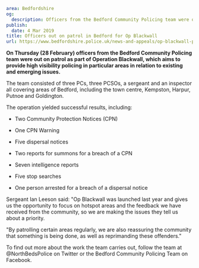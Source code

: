 ```yaml
area: Bedfordshire
og:
  description: Officers from the Bedford Community Policing team were out on patrol as part of Operation Blackwall, covering areas of Bedford, including the town centre, Kempston, Harpur, Putnoe and Goldington.
publish:
  date: 4 Mar 2019
title: Officers out on patrol in Bedford for Op Blackwall
url: https://www.bedfordshire.police.uk/news-and-appeals/op-blackwall-patrols-march19
```

**On Thursday (28 February) officers from the Bedford Community Policing team were out on patrol as part of Operation Blackwall, which aims to provide high visibility policing in particular areas in relation to existing and emerging issues.**

The team consisted of three PCs, three PCSOs, a sergeant and an inspector all covering areas of Bedford, including the town centre, Kempston, Harpur, Putnoe and Goldington.

The operation yielded successful results, including:

* Two Community Protection Notices (CPN)

* One CPN Warning

* Five dispersal notices

* Two reports for summons for a breach of a CPN

* Seven intelligence reports

* Five stop searches

* One person arrested for a breach of a dispersal notice

Sergeant Ian Leeson said: "Op Blackwall was launched last year and gives us the opportunity to focus on hotspot areas and the feedback we have received from the community, so we are making the issues they tell us about a priority.

"By patrolling certain areas regularly, we are also reassuring the community that something is being done, as well as reprimanding these offenders."

To find out more about the work the team carries out, follow the team at @NorthBedsPolice on Twitter or the Bedford Community Policing Team on Facebook.
